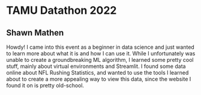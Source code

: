# TAMU Datathon 2022
## Shawn Mathen
Howdy! I came into this event as a beginner in data science and just wanted to learn more about what it is and how I can use it. While I unfortunately was unable to create a groundbreaking ML algorithm, I learned some pretty cool stuff, mainly about virtual environments and Streamlit. I found some data online about NFL Rushing Statistics, and wanted to use the tools I learned about to create a more appealing way to view this data, since the website I found it on is pretty old-school.